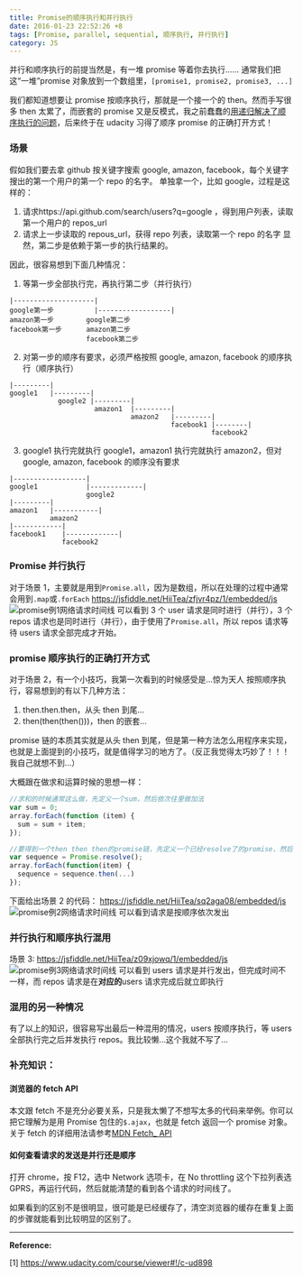 ```yaml
---
title: Promise的顺序执行和并行执行
date: 2016-01-23 22:52:26 +8
tags: [Promise, parallel, sequential, 顺序执行, 并行执行]
category: JS
---
```


并行和顺序执行的前提当然是，有一堆 promise 等着你去执行……
通常我们把这“一堆”promise 对象放到一个数组里，`[promise1, promise2, promise3, ...]`

我们都知道想要让 promise 按顺序执行，那就是一个接一个的 then。然而手写很多 then 太累了，而嵌套的 promise 又是反模式，我之前蠢蠢的[用递归解决了顺序执行的问题](tech/2016/01/18/sequentialize-promise-by-recursion/)，后来终于在 udacity 习得了顺序 promise 的正确打开方式！

### 场景

假如我们要去拿 github 按关键字搜索 google, amazon, facebook，每个关键字搜出的第一个用户的第一个 repo 的名字。
单独拿一个，比如 google，过程是这样的：

1. 请求https://api.github.com/search/users?q=google ，得到用户列表，读取第一个用户的 repos_url
2. 请求上一步读取的 repous_url，获得 repo 列表，读取第一个 repo 的名字
   显然，第二步是依赖于第一步的执行结果的。

因此，很容易想到下面几种情况：

1. 等第一步全部执行完，再执行第二步（并行执行）

```
|--------------------|
google第一步          |------------------|
amazon第一步        google第二步
facebook第一步      amazon第二步
                   facebook第二步
```

2. 对第一步的顺序有要求，必须严格按照 google, amazon, facebook 的顺序执行（顺序执行）

```
|---------|
google1   |---------|
            google2 |---------|
                     amazon1  |---------|
                              amazon2   |---------|
                                        facebook1 |--------|
                                                  facebook2
```

3. google1 执行完就执行 google1，amazon1 执行完就执行 amazon2，但对 google, amazon, facebook 的顺序没有要求

```
|------------------|
google1            |-------------|
                   google2
|---------|
amazon1   |-----------|
          amazon2
|------------|
facebook1    |-------------|
             facebook2
```

### Promise 并行执行

对于场景 1，主要就是用到`Promise.all`，因为是数组，所以在处理的过程中通常会用到`.map`或`.forEach`
https://jsfiddle.net/HiiTea/zfjvr4pz/1/embedded/js
![promise例1网络请求时间线](http://7xow88.com1.z0.glb.clouddn.com/tech-promise1.png)
可以看到 3 个 user 请求是同时进行（并行），3 个 repos 请求也是同时进行（并行），由于使用了`Promise.all`，所以 repos 请求等待 users 请求全部完成才开始。

### promise 顺序执行的正确打开方式

对于场景 2，有一个小技巧，我第一次看到的时候感受是…惊为天人
按照顺序执行，容易想到的有以下几种方法：

1. then.then.then，从头 then 到尾…
2. then(then(then()))，then 的嵌套…

promise 链的本质其实就是从头 then 到尾，但是第一种方法怎么用程序来实现，也就是上面提到的小技巧，就是值得学习的地方了。（反正我觉得太巧妙了！！！我自己就想不到…）

大概跟在做求和运算时候的思想一样：

```js
//求和的时候通常这么做，先定义一个sum，然后依次往里做加法
var sum = 0;
array.forEach(function (item) {
  sum = sum + item;
});
```

```js
//要得到一个then then then的promise链，先定义一个已经resolve了的promise，然后依次往后then…
var sequence = Promise.resolve();
array.forEach(function(item) {
  sequence = sequence.then(...)
});
```

下面给出场景 2 的代码：
https://jsfiddle.net/HiiTea/sq2aga08/embedded/js
![promise例2网络请求时间线](http://7xow88.com1.z0.glb.clouddn.com/tech-promise2.png)
可以看到请求是按顺序依次发出

### 并行执行和顺序执行混用

场景 3:
https://jsfiddle.net/HiiTea/z09xjowq/1/embedded/js
![promise例3网络请求时间线](http://7xow88.com1.z0.glb.clouddn.com/tech-promise3.png)
可以看到 users 请求是并行发出，但完成时间不一样，而 repos 请求是在**对应的**users 请求完成后就立即执行

### 混用的另一种情况

有了以上的知识，很容易写出最后一种混用的情况，users 按顺序执行，等 users 全部执行完之后并发执行 repos。我比较懒…这个我就不写了…

### 补充知识：

#### 浏览器的 fetch API

本文跟 fetch 不是充分必要关系，只是我太懒了不想写太多的代码来举例。你可以把它理解为是用 Promise 包住的`$.ajax`，也就是 fetch 返回一个 promise 对象。关于 fetch 的详细用法请参考[MDN Fetch\_ API](https://developer.mozilla.org/en-US/docs/Web/API/Fetch_API)

#### 如何查看请求的发送是并行还是顺序

打开 chrome，按 F12，选中 Network 选项卡，在 No throttling 这个下拉列表选 GPRS，再运行代码，然后就能清楚的看到各个请求的时间线了。

如果看到的区别不是很明显，很可能是已经缓存了，清空浏览器的缓存在重复上面的步骤就能看到比较明显的区别了。

---

**Reference:**

[1] https://www.udacity.com/course/viewer#!/c-ud898
